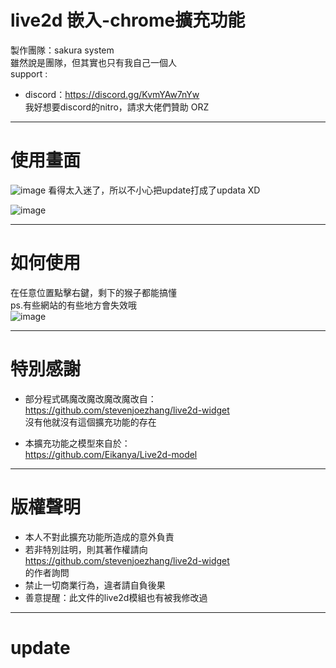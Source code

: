 # live2d 嵌入-chrome擴充功能
製作團隊：sakura system<br>
雖然說是團隊，但其實也只有我自己一個人<br>
support : <br>
- discord：https://discord.gg/KvmYAw7nYw<br>
我好想要discord的nitro，請求大佬們贊助 ORZ
---

# 使用畫面

![image](https://media.discordapp.net/attachments/921704490778894368/922443716864667728/unknown.png)
看得太入迷了，所以不小心把update打成了updata XD<br>

![image](https://media.discordapp.net/attachments/921704490778894368/922450165120524338/unknown.png)

---

# 如何使用

在任意位置點擊右鍵，剩下的猴子都能搞懂<br>
ps.有些網站的有些地方會失效哦<br>
![image](https://media.discordapp.net/attachments/921704490778894368/922444464671305758/unknown.png)

---

# 特別感謝

- 部分程式碼魔改魔改魔改魔改自：<br>
https://github.com/stevenjoezhang/live2d-widget<br>
沒有他就沒有這個擴充功能的存在<br>


- 本擴充功能之模型來自於：<br>
https://github.com/Eikanya/Live2d-model

---

# 版權聲明

- 本人不對此擴充功能所造成的意外負責
- 若非特別註明，則其著作權請向<br>
https://github.com/stevenjoezhang/live2d-widget<br>
的作者詢問
- 禁止一切商業行為，違者請自負後果
- 善意提醒：此文件的live2d模組也有被我修改過

---

# update